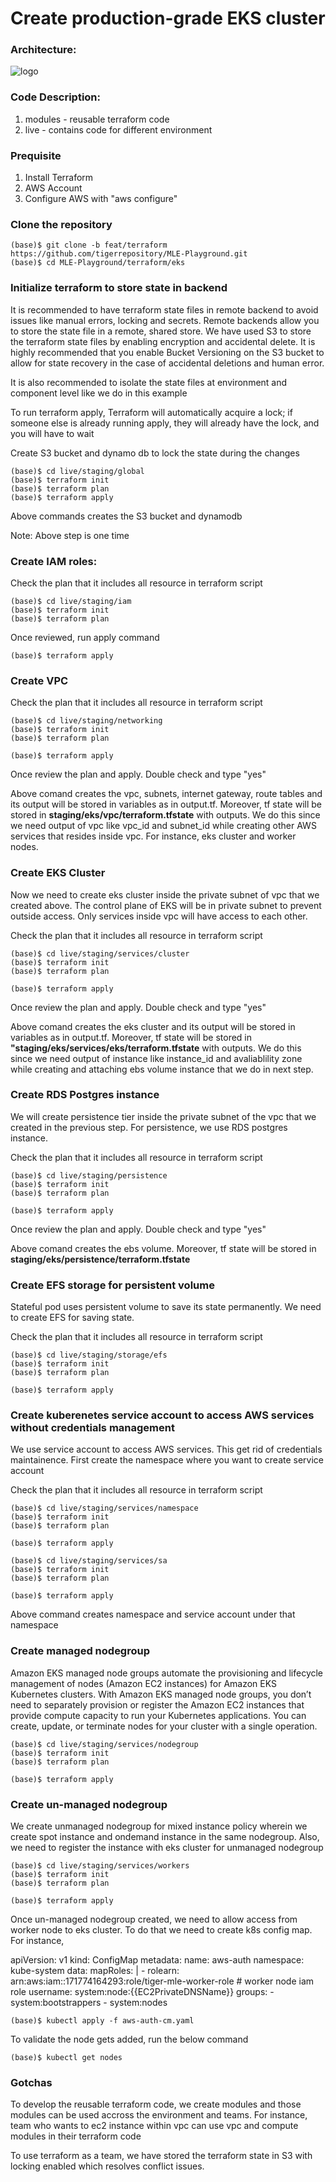 # Create production-grade EKS cluster

### Architecture:
![logo](https://github.com/tigerrepository/MLE-Playground/blob/feat/eks-terraform/terraform/eks/production-grade-eks.jpg)

### Code Description:
1. modules - reusable terraform code
1. live    - contains code for different environment

### Prequisite
1. Install Terraform
2. AWS Account
3. Configure AWS with "aws configure"

### Clone the repository

```
(base)$ git clone -b feat/terraform https://github.com/tigerrepository/MLE-Playground.git
(base)$ cd MLE-Playground/terraform/eks
```

### Initialize terraform to store state in backend
It is recommended to have terraform state files in remote backend to avoid issues like manual errors, locking and secrets. Remote backends allow you to store the state file in a remote, shared store. We have used S3 to store the terraform state files by enabling encryption and accidental delete. It is highly recommended that you enable Bucket Versioning on the S3 bucket to allow for state recovery in the case of accidental deletions and human error.

It is also recommended to isolate the state files at environment and component level like we do in this example

To run terraform apply, Terraform will automatically acquire a lock; if someone else is already running apply, they will already have the lock, and you will have to wait

Create S3 bucket and dynamo db to lock the state during the changes
```
(base)$ cd live/staging/global
(base)$ terraform init
(base)$ terraform plan
(base)$ terraform apply
```

Above commands creates the S3 bucket and dynamodb

Note: Above step is one time

### Create IAM roles:

Check the plan that it includes all resource in terraform script
```
(base)$ cd live/staging/iam
(base)$ terraform init
(base)$ terraform plan
```
Once reviewed, run apply command
```
(base)$ terraform apply
```

### Create VPC

Check the plan that it includes all resource in terraform script
```
(base)$ cd live/staging/networking
(base)$ terraform init
(base)$ terraform plan
```

```
(base)$ terraform apply
```
Once review the plan and apply. Double check and type "yes"

Above comand creates the vpc, subnets, internet gateway, route tables and its output will be stored in variables as in output.tf. Moreover, tf state will be stored in **staging/eks/vpc/terraform.tfstate** with outputs. We do this since we need output of vpc like vpc_id and subnet_id while creating other AWS services that resides inside vpc. For instance, eks cluster and worker nodes.

### Create EKS Cluster
Now we need to create eks cluster inside the private subnet of vpc that we created above. The control plane of EKS will be in private subnet to prevent outside access. Only services inside vpc will have access to each other.

Check the plan that it includes all resource in terraform script
```
(base)$ cd live/staging/services/cluster
(base)$ terraform init
(base)$ terraform plan
```

```
(base)$ terraform apply
```
Once review the plan and apply. Double check and type "yes"

Above comand creates the eks cluster and its output will be stored in variables as in output.tf. Moreover, tf state will be stored in **"staging/eks/services/eks/terraform.tfstate** with outputs. We do this since we need output of instance like instance_id and avaliablility zone while creating and attaching ebs volume instance that we do in next step.

### Create RDS Postgres instance
We will create persistence tier inside the private subnet of the vpc that we created in the previous step. For persistence, we use RDS postgres instance.

Check the plan that it includes all resource in terraform script
```
(base)$ cd live/staging/persistence
(base)$ terraform init
(base)$ terraform plan
```

```
(base)$ terraform apply
```
Once review the plan and apply. Double check and type "yes"

Above comand creates the ebs volume. Moreover, tf state will be stored in **staging/eks/persistence/terraform.tfstate**


### Create EFS storage for persistent volume
Stateful pod uses persistent volume to save its state permanently. We need to create EFS for saving state.

Check the plan that it includes all resource in terraform script
```
(base)$ cd live/staging/storage/efs
(base)$ terraform init
(base)$ terraform plan
```

```
(base)$ terraform apply
```

### Create kuberenetes service account to access AWS services without credentials management
We use service account to access AWS services. This get rid of credentials maintainence. First create the namespace where you want to create service account

Check the plan that it includes all resource in terraform script
```
(base)$ cd live/staging/services/namespace
(base)$ terraform init
(base)$ terraform plan
```

```
(base)$ terraform apply
```
```
(base)$ cd live/staging/services/sa
(base)$ terraform init
(base)$ terraform plan
```

```
(base)$ terraform apply
```

Above command creates namespace and service account under that namespace


### Create managed nodegroup
Amazon EKS managed node groups automate the provisioning and lifecycle management of nodes (Amazon EC2 instances) for Amazon EKS Kubernetes clusters. With Amazon EKS managed node groups, you don’t need to separately provision or register the Amazon EC2 instances that provide compute capacity to run your Kubernetes applications. You can create, update, or terminate nodes for your cluster with a single operation.

```
(base)$ cd live/staging/services/nodegroup
(base)$ terraform init
(base)$ terraform plan
```

```
(base)$ terraform apply
```

### Create un-managed nodegroup
We create unmanaged nodegroup for mixed instance policy wherein we create spot instance and ondemand instance in the same nodegroup. Also, we need to register the instance with eks cluster for unmanaged nodegroup

```
(base)$ cd live/staging/services/workers
(base)$ terraform init
(base)$ terraform plan
```

```
(base)$ terraform apply
```

Once un-managed nodegroup created, we need to allow access from worker node to eks cluster. To do that we need to create k8s config map. For instance,

apiVersion: v1
kind: ConfigMap
metadata:
  name: aws-auth
  namespace: kube-system
data:
  mapRoles: |
    - rolearn: arn:aws:iam::171774164293:role/tiger-mle-worker-role  # worker node iam role
      username: system:node:{{EC2PrivateDNSName}}
      groups:
        - system:bootstrappers
        - system:nodes

```
(base)$ kubectl apply -f aws-auth-cm.yaml
```

To validate the node gets added, run the below command

```
(base)$ kubectl get nodes
```

### Gotchas

To develop the reusable terraform code, we create modules and those modules can be used accross the environment and teams. For instance, team who wants to ec2 instance within vpc can use vpc and compute modules in their terraform code

To use terraform as a team, we have stored the terraform state in S3 with locking enabled which resolves conflict issues.


